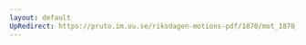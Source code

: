 ```yaml
---
layout: default
UpRedirect: https://pruto.im.uu.se/riksdagen-motions-pdf/1870/mot_1870__ak__71.pdf
---
```

